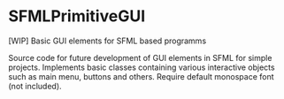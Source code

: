 # SFMLPrimitiveGUI
[WIP] Basic GUI elements for SFML based programms

Source code for future development of GUI elements in SFML for simple projects.
Implements basic classes containing various interactive objects such as main menu, buttons and others.
Require default monospace font (not included).
